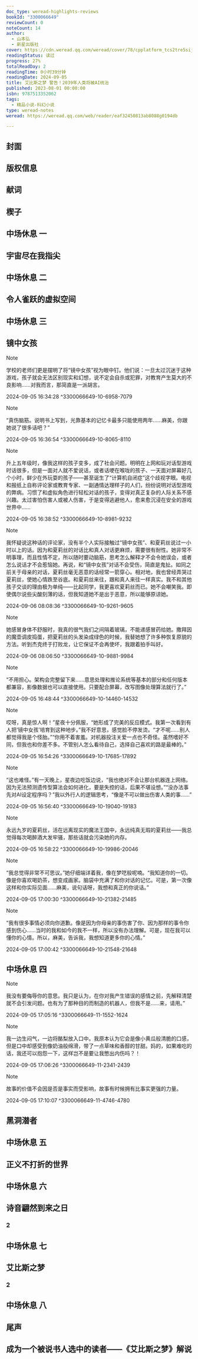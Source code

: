 ```yaml
---
doc_type: weread-highlights-reviews
bookId: "3300066649"
reviewCount: 0
noteCount: 14
author:
  - 山本弘
  - 新星出版社
cover: https://cdn.weread.qq.com/weread/cover/78/cpplatform_tcs2tre5sijgxvc5hanhgl/t7_cpplatform_tcs2tre5sijgxvc5hanhgl1691394144.jpg
readingStatus: 读过
progress: 27%
totalReadDay: 2
readingTime: 0小时39分钟
readingDate: 2024-09-05
title: 艾比斯之梦 警告！2039年人类将被AI统治
published: 2023-08-01 00:00:00
isbn: 9787513352062
tags:
  - 精品小说-科幻小说
type: weread-notes
weread: https://weread.qq.com/web/reader/eaf32450813ab8088g0194db

---
```



## 封面

## 版权信息

## 献词

## 楔子

## 中场休息 一

## 宇宙尽在我指尖

## 中场休息 二

## 令人雀跃的虚拟空间

## 中场休息 三

## 镜中女孩

> [!NOTE] 
> 学校的老师们更是摆明了将“镜中女孩”视为眼中钉。他们说：一旦太过沉迷于这种游戏，孩子就会无法区别现实和幻想，说不定会自杀或犯罪，对教育产生莫大的不良影响……对我而言，那简直是一派胡言。
> 
> 2024-09-05 16:34:28 ^3300066649-10-6958-7079

> [!NOTE] 
> “真伤脑筋。说明书上写到，光靠基本的记忆卡最多只能使用两年……麻美，你跟她说了很多话吧？”
> 
> 2024-09-05 16:36:54 ^3300066649-10-8065-8110

> [!NOTE] 
> 升上五年级时，像我这样的孩子变多，成了社会问题。明明在上网和玩对话型游戏时话很多，但是一面对人就不爱说话，或者话哽在喉咙的孩子、一天面对屏幕好几个小时，鲜少在外玩耍的孩子——甚至诞生了“计算机自闭症”这个歧视字眼。电视和报纸上自称评论家或教育专家、一副通情达理样子的人们，纷纷说明对话型游戏的弊病。习惯了和虚拟角色进行轻松对话的孩子，变得对真正复杂的人际关系不感兴趣。太过害怕伤害人或被人伤害，于是变得逃避他人，愈来愈沉浸在安全的游戏世界中……
> 
> 2024-09-05 16:38:52 ^3300066649-10-8981-9232

> [!NOTE] 
> 我怀疑说这种话的评论家，没有半个人实际接触过“镜中女孩”、和夏莉丝说过一小时以上的话。因为和夏莉丝的对话比和真人对话更麻烦，需要很有耐性。她非常不明事理，而且性情不定，所以随时要动脑筋，思考怎么解释才不会令她误会，或者怎么说话才不会惹恼她。再说，和“镜中女孩”对话不会受伤，简直是鬼扯。如同之前关于母亲的对话，夏莉丝毫无恶意的话经常一箭穿心。相对地，我也曾经弄哭过夏莉丝，使她心情跌至谷底。和夏莉丝来往，跟和真人来往一样真实。我不和其他孩子交谈的理由极为单纯——比起同学，我更喜欢夏莉丝而已。她不会嘲笑我。即使偶尔说些尖酸刻薄的话，但我知道她不是出于恶意，所以能够原谅她。
> 
> 2024-09-06 08:08:36 ^3300066649-10-9261-9605

> [!NOTE] 
> 她感冒身体不舒服时，我真的很气我们之间隔着玻璃，不能递感冒药给她。撒拜因的魔壶调皮捣蛋，把夏莉丝的头发染成绿色的时候，我替她想了许多种恢复原貌的方法。听到杰克终于打败龙，让它保证不会再使坏，我跟着拍手叫好。
> 
> 2024-09-06 08:06:50 ^3300066649-10-9881-9984

> [!NOTE] 
> “不用担心。架构会完整留下来……意思处理和推论系统等基本的部分和任何版本都兼容，影像数据也可以直接使用。只要配合屏幕，改写图像处理算法就行了。”
> 
> 2024-09-05 16:48:44 ^3300066649-10-14460-14532

> [!NOTE] 
> 哎呀，真是惊人啊！”星夜十分佩服，“她形成了完美的反应模式。我第一次看到有人把‘镜中女孩’培育到这种地步。”我不好意思，感觉脸不停发烫。“才不呢……别人都觉得我是个怪胎。”“你用不着害羞。对机器投注关爱一点也不奇怪。虽然嗜好不同，但我也和你差不多。不管别人怎么看待自己，选择自己喜欢的路是最棒的。”
> 
> 2024-09-05 16:54:26 ^3300066649-10-17685-17892

> [!NOTE] 
> “这也难怪。”有一天晚上，星夜边吃饭边说，“我也绝对不会让那台机器连上网络。因为无法预测遗传型算法会如何进化，要是失控的话，后果不堪设想。”“没办法事先对AI设定程序吗？”我以外行人的逻辑思考，“像是不可以做出伤害人类的事……”
> 
> 2024-09-05 16:56:40 ^3300066649-10-19040-19183

> [!NOTE] 
> 永远九岁的夏莉丝，活在远离现实的魔法王国中，永远纯真无瑕的夏莉丝——我总觉得每次喝醉酒大发牢骚，那些话就会污染她的内存。
> 
> 2024-09-05 16:58:22 ^3300066649-10-19986-20046

> [!NOTE] 
> “我总觉得非常不可思议。”她仔细端详着我，像在梦呓般呢喃。“我知道你的一切。像是你喜欢喝奶茶，想变成画家。脑袋中充满了和你对话的记忆。可是，第一次像这样和你实际见面……麻美，说句话呀，我想和真正的你说话。”
> 
> 2024-09-05 17:00:30 ^3300066649-10-21382-21485

> [!NOTE] 
> “我有很多事情必须向你道歉。像是因为你母亲的事伤害了你、因为那样的事令你感到伤心……当时的我和如今的我不一样，所以没有办法理解。可是，现在我可以懂你的心情。所以，麻美，告诉我，我想知道更多你的心情。”
> 
> 2024-09-05 17:00:42 ^3300066649-10-21548-21648

## 中场休息 四

> [!NOTE] 
> 我没有要侮辱你的意思。我只是认为，在你对我产生错误的感情之前，先解释清楚就不会引发问题。也有为了那种目的而制造的机器人，但我不是……来，请用。”
> 
> 2024-09-05 17:05:16 ^3300066649-11-1552-1624

> [!NOTE] 
> 我一边生闷气，一边将酪梨放入口中。我原本认为它会是像小黄瓜般清脆的口感，但是口中却感受到像奶油般绵滑，带了一点草味和香醇的甘甜。妈的，如果难吃的话，我还可以抱怨一下，这样岂不是要让我憋出内伤吗？！
> 
> 2024-09-05 17:06:26 ^3300066649-11-2341-2439

> [!NOTE] 
> 故事的价值不会因是否是事实而受影响，故事有时候拥有比事实更强的力量。
> 
> 2024-09-05 17:10:07 ^3300066649-11-4746-4780

## 黑洞潜者

## 中场休息 五

## 正义不打折的世界

## 中场休息 六

## 诗音翩然到来之日

### 2

## 中场休息 七

## 艾比斯之梦

### 2

## 中场休息 八

## 尾声

## 成为一个被说书人选中的读者——《艾比斯之梦》解说

